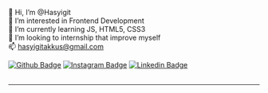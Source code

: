 👋 Hi, I’m @Hasyigit <br>
👀 I’m interested in Frontend Development <br>
🌱 I’m currently learning JS, HTML5, CSS3 <br>
💞️ I’m looking to internship that improve myself <br>
📫 hasyigitakkus@gmail.com


[![Github Badge](https://img.shields.io/badge/GitHub-100000?style=for-the-badge&logo=github&logoColor=white&link=)](https://github.com/Hasyigit) 
[![Instagram Badge](https://img.shields.io/badge/Instagram-E4405F?style=for-the-badge&logo=instagram&logoColor=white&link=)](https://www.instagram.com/hasyigitakkus00)
[![Linkedin Badge](https://img.shields.io/badge/LinkedIn-0077B5?style=for-the-badge&logo=linkedin&logoColor=white&link=)](https://www.linkedin.com/in/hasyigitakkus/)
<br><br>
<hr>


